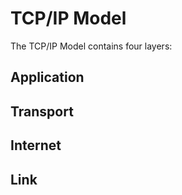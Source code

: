 # TCP/IP Model

The TCP/IP Model contains four layers:

## Application

## Transport

## Internet

## Link
